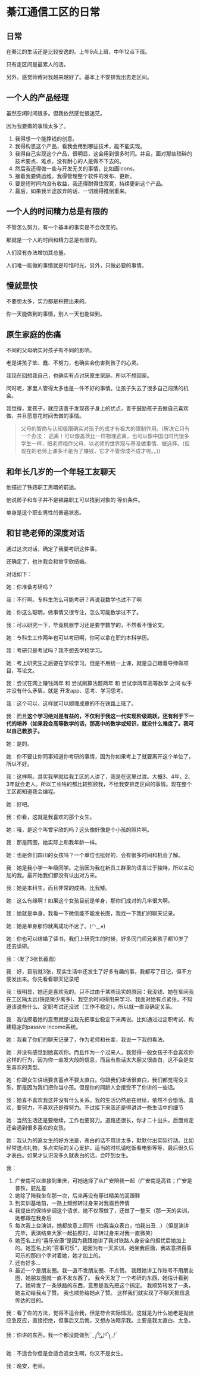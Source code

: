 # 綦江通信工区的日常

## 日常

在綦江的生活还是比较安逸的。上午9点上班，中午12点下班。

只有走区间是最累人的活。

另外，感觉师傅对我越来越好了。基本上不安排我出去走区间。

## 一个人的产品经理

虽然空闲时间很多。但我依然感觉很迷茫。

因为我要做的事情太多了。

1. 我得想一个能挣钱的创意。
2. 我得构思这个产品，看我会用到哪些技术，能不能实现。
3. 我得自己实现这个产品，很明显，这会用到很多时间。并且，面对那些琐碎的技术要点、难点，没有耐心的人是做不下去的。
4. 然后我还得做一些与开发无关的事情，比如画Icons。
5. 接着我要做运维，我得管理整个软件的发布、更新。
6. 要是短时间内没有收益，我还得耐得住寂寞，持续更新这个产品。
7. 最后，如果我半途放弃的话，一切就得推倒重来。

## 一个人的时间精力总是有限的

不管怎么努力，有一个基本的事实是不会改变的。

那就是一个人的时间和精力总是有限的。

人们没有办法增加其总量。

人们唯一能做的事情就是珍惜时光，另外，只做必要的事情。

## 慢就是快

不要想太多，实力都是积攒出来的。

你一天能做到的事情，别人一天也能做到。

## 原生家庭的伤痛

不同的父母确实对孩子有不同的影响。

老是讲孩子笨、蠢、不努力，也确实会伤害到孩子的心灵。

我现在回想我自己，也确实有点讨厌原生家庭。所以不想回家。

同时呢，家里人管得太多也是一件不好的事情。让孩子失去了很多自己闯荡的机会。

我觉得，爱孩子，就应该善于发现孩子身上的优点，善于鼓励孩子去做自己喜欢做、并且愿意花时间去做的事情。

> 父母的智商与认知极限确实对孩子的成才有极大的限制作用。\(解决它只有一个办法： 逃离！可以像盖茨比一样物理逃离，也可以像中国旧时代很多学生一样，把老师视作父母，以老师的世界观与基准做事情、做选择。\(但现在的老师上课多半是为了赚钱，它才不管你成不成才呢。。\)\)

## 和年长几岁的一个年轻工友聊天

他描述了铁路职工黑暗的前途。

他说房子和车子并不是铁路职工可以找到对象的 等价条件。

单身是这个职业男性的普遍状态。

## 和甘艳老师的深度对话

通过这次对话，确定了我要考研这件事。

还确定了，也许我会和曾宇欣结婚。

对话如下：



她：你准备考研吗？

我：不行啊。专科生怎么可能考研？再说我数学也过不了啊

她：你这么聪明，做事情又很专注，怎么可能数学过不了。

我：可以研究一下，毕竟机器学习还是要学数学的，不然看不懂论文。

她：专科生工作两年也可以考研啊，你可以拿在职的本科学历。

我：考研只是考试吗？我不想去学校学习。

她：考上研究生之后要在学校学习。但是不用统一上课，就是自己跟着导师做项目，写论文。

我：尝试在网上赚钱两年 和 尝试刷算法题两年 和 尝试学两年高等数学 之间 似乎并没有什么矛盾，就是 开发app、思考、学习思考。

我：这个可以，这样就可以顺理成章的不在铁路上班了。

我：而且**这个学习绝对是有益的，不仅利于我这一代实现阶级跳跃，还有利于下一代的培养（如果我会高等数学的话，那高中的数学或知识，就没什么难度了。我可以自己教孩子。**

她：是的。

她：你不要让你同事知道你考研的事情，因为你如果考上了就要离开这个单位了，所以不好。

我：这样啊。其实我早就给我工区的人讲了，我是在这里过渡。大概3、4年，2、3年就会走人。所以工长啥的都比较照顾我，不给我安排走区间的事情。现在整个工区都知道我会编程。

她：好吧。

我：你看，这就是我喜欢的那个女生。

她：哦，是这个叫曾宇欣的吗？这头像好像是个小孩的照片啊。

我：那是网图，她实际上和我年龄一样。

她：也是你们四川的女孩吗？一个单位也挺好的，会有很多时间和机会了解。

我：她是我小学一年级同学。之前因为我在新员工群里的语言过于独特，所以主动加的我。最开始我们都没有认出对方来。

我：她是本科生。而且非常的成熟。比我矮。

她：这么有缘啊！如果这个女孩目前是单身，那你们成对的几率很大啊。

我：她就是单身。我看一下微信能不能发长图，我找一下我们的聊天记录。

她：她是单身那你就离成功不远了。\(◠‿◕\)

她：你也可以结婚了读书，我们上研究生的时候，好多同门师兄弟孩子都10岁了还去读研。

我：（发了3张长截图）

我：好，目前就3张，现实生活中还发生了好多有趣的事，我都写了日记，但不方便发出来。你先看看聊天记录吧

我：很明显，她还是喜欢我的。只不过由于某些现实的原因：我没钱、她在车间我在工区隔太远\(铁路聚少离多\)、我空余时间得用来学习、我面对她有点紧张，不知道该说些什么、定职考试还没过（工作不稳定）。所以就一直没确定关系。

我：我估摸着她的意思就是让我先把事业稳定下来再说。比如通过过定职考试、构建稳定的passive income系统。

她：我看了你们的聊天记录了，作为老师和长辈，我说一下我的看法。

她：并没有感觉到她喜欢你。而且作为一个过来人，我觉得一般女孩子不会喜欢你这样的行为，因为你一直发大段的信息，而且有些话太大胆又很直白，这不会是女生喜欢的类型。

她：你跟女生讲话要含蓄点不要太直白。你跟我们讲话很直白，我们都觉得没关系，那是因为我们把你当小孩。但是你的同龄人会接受不了你讲的一些话。

我：她喜不喜欢我这并没有什么关系。我的生活仍然是在继续，依然不会堕落。喜欢，要努力，不喜欢还是得努力。不过接下来我还是得讲讲一些生活中的细节

她：当然生活还是要继续，工作也要努力。道路还很长，你才二十出头，后面肯定还会遇到很多喜欢的女孩。

她：我认为的追女生的好方法是，表白的话不用讲太多，默默付出实际行动。比如经常送点礼物，多点实际的关心爱护。适当的时机请吃饭看电影等等，最后很久后才表白。如果才认识没多久就表白的话，会吓到女生。

我：

1. 广安南可以直接到重庆，可她选择了从广安陪我一起（广安南是高铁；广安是普铁，脏乱差
2. 她除了陪我坐车那一次，后来再没有穿过精美的高跟鞋
3. 到实训基地前，一路上频频转过身来对我眉目传情
4. 我提出的保持步调这个请求，她不仅照做了，还做了一整天（那一天的实训，她都跟在我身后
5. 每次我上台演讲，她都故意上厕所（怕我当众表白，怕我出丑…）（但是演讲完毕，表演结束大家一起拍照时，却转过身来对我一直微笑）
6. 她签名上的“喜乐安康“是因为我跟她讲了我对铁路人身安全的担忧后她加上的。她签名上的“百事可乐”，是因为有一天实训，她坐我后面，我故意把百事可乐的那四个字对着她，她才加上的。
7. 还有好多...
8. 最近一个是朋友圈。我一直不发朋友圈、不点赞。 我跟她讲工作账号不用朋友圈，她朋友圈就一直不发东西了。 我今天发了一个考研的东西，她估计看到了。她转发了一条铁路的东西，意思是我先把这个搞定。 我顺势转发了一条，她主动给我点了赞。 我也顺势给她点了赞。 这样我们就实现了不聊天把信息传达的目的。

我：看了你的方法，觉得不适合我，但是符合实际情况。这就是为什么她老是抛出应急反应，直接拒绝，但事后又后悔，又想办法暗示我。主要是我太直白、太急。

我：你讲的东西，我一个都没能做到¯\_༼ᴼل͜ᴼ༽\_/¯

她：不适合你但是会适合追女生啊，你又不是女生。

我：晚安，老师。

